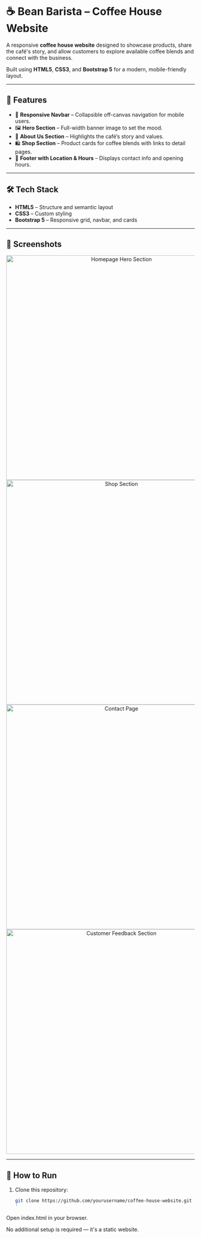 # ☕ Bean Barista – Coffee House Website  

A responsive **coffee house website** designed to showcase products, share the café's story, and allow customers to explore available coffee blends and connect with the business.  

Built using **HTML5**, **CSS3**, and **Bootstrap 5** for a modern, mobile-friendly layout.  

---

## 🚀 Features  

- 📌 **Responsive Navbar** – Collapsible off-canvas navigation for mobile users.  
- 🖼️ **Hero Section** – Full-width banner image to set the mood.  
- 📝 **About Us Section** – Highlights the café’s story and values.  
- 🛍️ **Shop Section** – Product cards for coffee blends with links to detail pages.  
- 📍 **Footer with Location & Hours** – Displays contact info and opening hours.  

---

## 🛠️ Tech Stack  

- **HTML5** – Structure and semantic layout  
- **CSS3** – Custom styling  
- **Bootstrap 5** – Responsive grid, navbar, and cards  

---

## 📸 Screenshots  

<p align="center">
  <img src="./images/sliders.jpg" alt="Homepage Hero Section" width="600" /><br>
  <img src="./images/specials.jpg" alt="Shop Section" width="600" /><br>
  <img src="./images/contactUS.jpg" alt="Contact Page" width="600" /><br>
  <img src="./images/feebacks.jpg" alt="Customer Feedback Section" width="600" />
</p>




---

## 📌 How to Run  

1. Clone this repository:  
   ```bash
   git clone https://github.com/yourusername/coffee-house-website.git
   '
Open index.html in your browser.

No additional setup is required — it's a static website.

